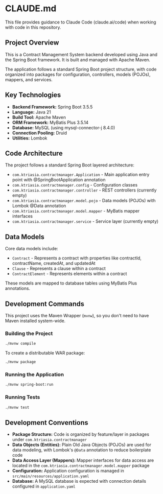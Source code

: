 # CLAUDE.md

This file provides guidance to Claude Code (claude.ai/code) when working with code in this repository.

## Project Overview

This is a Contract Management System backend developed using Java and the Spring Boot framework. It is built and managed with Apache Maven.

The application follows a standard Spring Boot project structure, with code organized into packages for configuration, controllers, models (POJOs), mappers, and services.

## Key Technologies

* **Backend Framework:** Spring Boot 3.5.5
* **Language:** Java 21
* **Build Tool:** Apache Maven
* **ORM Framework:** MyBatis Plus 3.5.14
* **Database:** MySQL (using mysql-connector-j 8.4.0)
* **Connection Pooling:** Druid
* **Utilities:** Lombok

## Code Architecture

The project follows a standard Spring Boot layered architecture:

* `com.ktriasia.contractmanager.Application` - Main application entry point with @SpringBootApplication annotation
* `com.ktriasia.contractmanager.config` - Configuration classes
* `com.ktriasia.contractmanager.controller` - REST controllers (currently empty)
* `com.ktriasia.contractmanager.model.pojo` - Data models (POJOs) with Lombok @Data annotation
* `com.ktriasia.contractmanager.model.mapper` - MyBatis mapper interfaces
* `com.ktriasia.contractmanager.service` - Service layer (currently empty)

## Data Models

Core data models include:
* `Contract` - Represents a contract with properties like contractId, contractName, createdAt, and updatedAt
* `Clause` - Represents a clause within a contract
* `ContractElement` - Represents elements within a contract

These models are mapped to database tables using MyBatis Plus annotations.

## Development Commands

This project uses the Maven Wrapper (`mvnw`), so you don't need to have Maven installed system-wide.

### Building the Project
```bash
./mvnw compile
```

To create a distributable WAR package:
```bash
./mvnw package
```

### Running the Application
```bash
./mvnw spring-boot:run
```

### Running Tests
```bash
./mvnw test
```

## Development Conventions

* **Package Structure:** Code is organized by feature/layer in packages under `com.ktriasia.contractmanager`
* **Data Objects (Entities):** Plain Old Java Objects (POJOs) are used for data modeling, with Lombok's `@Data` annotation to reduce boilerplate code
* **Data Access Layer (Mappers):** Mapper interfaces for data access are located in the `com.ktriasia.contractmanager.model.mapper` package
* **Configuration:** Application configuration is managed in `src/main/resources/application.yaml`
* **Database:** A MySQL database is expected with connection details configured in `application.yaml`